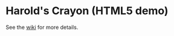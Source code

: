 Harold's Crayon (HTML5 demo)
============

See the [wiki](https://github.com/forest-ka/harold/wiki) for more details.

